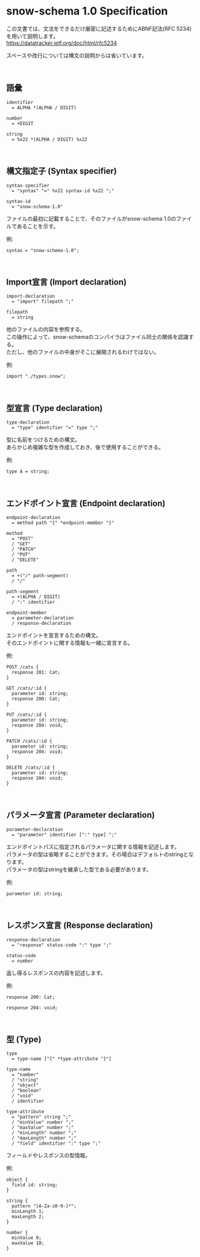 # snow-schema 1.0 Specification
この文書では、文法をできるだけ厳密に記述するためにABNF記法(RFC 5234)を用いて説明します。\
https://datatracker.ietf.org/doc/html/rfc5234 

スペースや改行については構文の説明からは省いています。

<br />

## 語彙
```abnf
identifier
  = ALPHA *(ALPHA / DIGIT)

number
  = +DIGIT

string
  = %x22 *(ALPHA / DIGIT) %x22
```

<br />

## 構文指定子 (Syntax specifier)
```abnf
syntax-specifier
  = "syntax" "=" %x22 syntax-id %x22 ";"

syntax-id
  = "snow-schema-1.0"
```
ファイルの最初に記載することで、そのファイルがsnow-schema 1.0のファイルであることを示す。

例:
```
syntax = "snow-schema-1.0";
```

<br />

## Import宣言 (Import declaration)
```abnf
import-declaration
  = "import" filepath ";"

filepath
  = string
```
他のファイルの内容を参照する。\
この操作によって、snow-schemaのコンパイラはファイル同士の関係を認識する。\
ただし、他のファイルの中身がそこに展開されるわけではない。

例:
```
import "./types.snow";
```

<br />

## 型宣言 (Type declaration)
```abnf
type-declaration
  = "type" identifier "=" type ";"
```
型に名前をつけるための構文。\
あらかじめ複雑な型を作成しておき、後で使用することができる。

例:
```
type A = string;
```

<br />

## エンドポイント宣言 (Endpoint declaration)
```abnf
endpoint-declaration
  = method path "{" *endpoint-member "}"

method
  = "POST"
  / "GET"
  / "PATCH"
  / "PUT"
  / "DELETE"

path
  = +("/" path-segment)
  / "/"

path-segment
  = +(ALPHA / DIGIT)
  / ":" identifier

endpoint-member
  = parameter-declaration
  / response-declaration
```
エンドポイントを宣言するための構文。\
そのエンドポイントに関する情報も一緒に宣言する。

例:
```
POST /cats {
  response 201: Cat;
}
```
```
GET /cats/:id {
  parameter id: string;
  response 200: Cat;
}
```
```
PUT /cats/:id {
  parameter id: string;
  response 204: void;
}
```
```
PATCH /cats/:id {
  parameter id: string;
  response 204: void;
}
```
```
DELETE /cats/:id {
  parameter id: string;
  response 204: void;
}
```

<br />

## パラメータ宣言 (Parameter declaration)
```abnf
parameter-declaration
  = "parameter" identifier [":" type] ";"
```
エンドポイントパスに指定されるパラメータに関する情報を記述します。\
パラメータの型は省略することができます。その場合はデフォルトのstringとなります。\
パラメータの型はstringを継承した型である必要があります。

例:
```
parameter id: string;
```

<br />

## レスポンス宣言 (Response declaration)
```abnf
response-declaration
  = "response" status-code ":" type ";"

status-code
  = number
```
返し得るレスポンスの内容を記述します。

例:
```
response 200: Cat;
```
```
response 204: void;
```

<br />

## 型 (Type)
```abnf
type
  = type-name ["{" *type-attribute "}"]

type-name
  = "number"
  / "string"
  / "object"
  / "boolean"
  / "void"
  / identifier

type-attribute
  = "pattern" string ";"
  / "minValue" number ";"
  / "maxValue" number ";"
  / "minLength" number ";"
  / "maxLength" number ";"
  / "field" identifier ":" type ";"
```
フィールドやレスポンスの型情報。

例:
```
object {
  field id: string;
}
```
```
string {
  pattern "[A-Za-z0-9-]*";
  minLength 1;
  maxLength 2;
}
```
```
number {
  minValue 0;
  maxValue 10;
}
```

<br />
